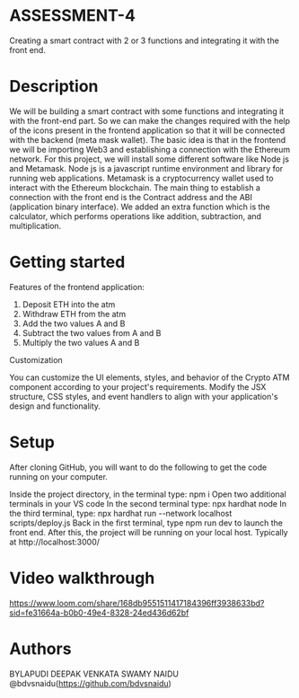 # ASSESSMENT-4
Creating a smart contract with 2 or 3 functions and integrating it with the front end.

# Description
We will be building a smart contract with some functions and integrating it with the front-end part. So we can make the changes required with the help of the icons present in the frontend application so that it will be connected with the backend (meta mask wallet). The basic idea is that in the frontend we will be importing Web3 and establishing a connection with the Ethereum network. For this project, we will install some different software like Node js and Metamask. Node js is a javascript runtime environment and library for running web applications. Metamask is a cryptocurrency wallet used to interact with the Ethereum blockchain. The main thing to establish a connection with the front end is the Contract address and the ABI (application binary interface). We added an extra function which is the calculator, which performs operations like addition, subtraction, and multiplication.


# Getting started

Features of the frontend application:
1. Deposit ETH into the atm
2. Withdraw ETH from the atm
3. Add the two values A and B
4. Subtract the two values from A and B
5. Multiply the two values A and B


Customization

You can customize the UI elements, styles, and behavior of the Crypto ATM component according to your project's requirements. Modify the JSX structure, CSS styles, and event handlers to align with your application's design and functionality.


# Setup
After cloning GitHub, you will want to do the following to get the code running on your computer.

Inside the project directory, in the terminal type: npm i
Open two additional terminals in your VS code
In the second terminal type: npx hardhat node
In the third terminal, type: npx hardhat run --network localhost scripts/deploy.js
Back in the first terminal, type npm run dev to launch the front end.
After this, the project will be running on your local host. Typically at http://localhost:3000/

# Video walkthrough

https://www.loom.com/share/168db9551511417184396ff3938633bd?sid=fe31664a-b0b0-49e4-8328-24ed436d62bf

# Authors
BYLAPUDI DEEPAK VENKATA SWAMY NAIDU @bdvsnaidu(https://github.com/bdvsnaidu)

